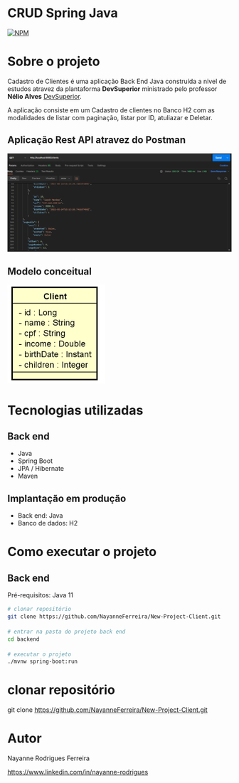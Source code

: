 # CRUD Spring Java  
[![NPM](https://img.shields.io/npm/l/react)](https://github.com/NayanneFerreira/New-Project-Client/blob/main/LICENCE) 

# Sobre o projeto

Cadastro de Clientes é uma aplicação Back End Java construída a nivel de estudos atravez da plantaforma **DevSuperior** ministrado pelo professor **Nélio Alves** [DevSuperior](https://devsuperior.com "Site da DevSuperior").

A aplicação consiste em um Cadastro de clientes no Banco H2 com as modalidades de listar com paginação, listar por ID, atuliazar e Deletar.

## Aplicação Rest API atravez do Postman
![Find All](https://github.com/NayanneFerreira/img/blob/main/Find%20All%20Client%20Page.png)

## Modelo conceitual
![Modelo Conceitual](https://github.com/NayanneFerreira/img/blob/main/modelo%20conceitual%20Clients.png)

# Tecnologias utilizadas
## Back end
- Java
- Spring Boot
- JPA / Hibernate
- Maven

## Implantação em produção
- Back end: Java
- Banco de dados: H2

# Como executar o projeto

## Back end
Pré-requisitos: Java 11

```bash
# clonar repositório
git clone https://github.com/NayanneFerreira/New-Project-Client.git

# entrar na pasta do projeto back end
cd backend

# executar o projeto
./mvnw spring-boot:run
```
# clonar repositório
git clone https://github.com/NayanneFerreira/New-Project-Client.git

# Autor

Nayanne Rodrigues Ferreira

https://www.linkedin.com/in/nayanne-rodrigues

